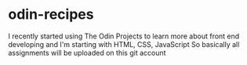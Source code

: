 # odin-recipes
I recently started using The Odin Projects to learn more about front end developing and I'm starting
with HTML, CSS, JavaScript
So basically all assignments will be uploaded on this git account
